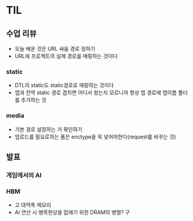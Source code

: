 # TIL

## 수업 리뷰
- 오늘 배운 것은 URL 싸움 경로 정하기
- URL에 프로젝트의 실제 경로를 매핑하는 것이다

### static
- DTL의 static도 static경로로 매핑하는 것이다
- 앱과 전역 static 경로 겹치면 어디서 왔는지 모르니까 항상 앱 경로에 앱이름 폴더를 추가하는 것

### media
- 기본 경로 설정하는 거 확인하기
- 업로드를 필요로하는 폼은 enctype을 꼭 넣어야한다(request를 바꾸는 것)


## 발표

### 게임에서의 AI

### HBM
- 고 대역폭 메모리
- AI 연산 시 병목현상을 없애기 위한 DRAM의 병렬? 구
